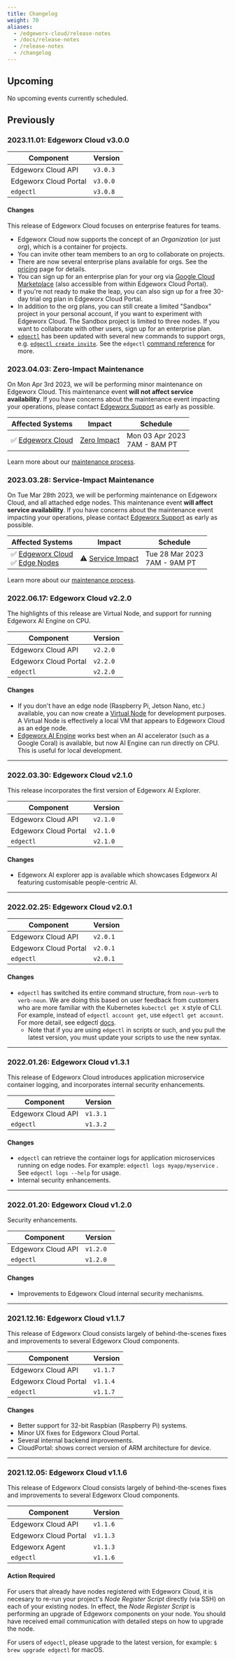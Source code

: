 ```yaml
---
title: Changelog
weight: 70
aliases:
  - /edgeworx-cloud/release-notes
  - /docs/release-notes
  - /release-notes
  - /changelog
---
```


## Upcoming

No upcoming events currently scheduled.

## Previously

### 2023.11.01: Edgeworx Cloud v3.0.0

| Component             | Version  |
|-----------------------|----------|
| Edgeworx Cloud API    | `v3.0.3` |
| Edgeworx Cloud Portal | `v3.0.0` |
| `edgectl`             | `v3.0.8` |

#### Changes

This release of Edgeworx Cloud focuses on enterprise features for teams.

- Edgeworx Cloud now supports the concept of an _Organization_ (or just _org_),
  which is a container for projects.
- You can invite other team members to an org to collaborate on projects.
- There are now several enterprise plans available for orgs. See the [pricing](https://www.edgeworx.io/pricing) page for details.
- You can sign up for an enterprise plan for your org via [Google Cloud Marketplace](https://console.cloud.google.com/marketplace/product/edgeworx-public/edgeworxcloud)
  (also accessible from within Edgeworx Cloud Portal).
- If you're not ready to make the leap, you can also sign up for a free 30-day trial org plan in
  Edgeworx Cloud Portal.
- In addition to the org plans, you can still create a limited "Sandbox" project in your personal
  account, if you want to experiment with Edgeworx Cloud. The Sandbox project is limited to three nodes.
  If you want to collaborate with other users, sign up for an enterprise plan.
- [`edgectl`](https://docs.edgeworx.io/docs/cloud/edgectl/) has been updated with several new commands
  to support orgs, e.g. [`edgectl create invite`](https://docs.edgeworx.io/docs/cloud/edgectl/create-invite/).
  See the `edgectl` [command reference](https://docs.edgeworx.io/docs/cloud/edgectl/) for more.

### 2023.04.03: Zero-Impact Maintenance

On Mon Apr 3rd 2023, we will be performing minor maintenance
on Edgeworx Cloud. This maintenance event **will not affect
service availability**. If you have concerns
about the maintenance event impacting your operations, please contact [Edgeworx Support](mailto:support@edgeworx.io)
as early as possible.

| Affected Systems                                                | Impact                                                         | Schedule                           |
|-----------------------------------------------------------------|----------------------------------------------------------------|------------------------------------|
| ✅ [Edgeworx Cloud](/docs/more/maintenance/#Edgeworx-cloud)<br/> | [Zero Impact](/docs/more/maintenance/#zero-impact-maintenance) | Mon 03 Apr 2023 <br/> 7AM - 8AM PT |

Learn more about our [maintenance process](/docs/more/maintenance/).

### 2023.03.28: Service-Impact Maintenance

On Tue Mar 28th 2023, we will be performing maintenance
on Edgeworx Cloud, and all attached edge nodes. This maintenance event **will affect
service availability**. If you have concerns
about the maintenance event impacting your operations, please contact [Edgeworx Support](mailto:support@edgeworx.io)
as early as possible.

| Affected Systems                                                                                                  | Impact                                                                  | Schedule                           |
|-------------------------------------------------------------------------------------------------------------------|-------------------------------------------------------------------------|------------------------------------|
| ✅ [Edgeworx Cloud](/docs/more/maintenance/#Edgeworx-cloud)<br/>✅ [Edge Nodes](/docs/more/maintenance/#edge-nodes) | ⚠️ [Service Impact](/docs/more/maintenance/#service-impact-maintenance) | Tue 28 Mar 2023 <br/> 7AM - 9AM PT |

Learn more about our [maintenance process](/docs/more/maintenance/).

### 2022.06.17: Edgeworx Cloud v2.2.0

The highlights of this release are Virtual Node, and support for running Edgeworx AI Engine on CPU.

| Component             | Version  |
|-----------------------|----------|
| Edgeworx Cloud API    | `v2.2.0` |
| Edgeworx Cloud Portal | `v2.2.0` |
| `edgectl`             | `v2.2.0` |

#### Changes

- If you don't have an edge node (Raspberry Pi, Jetson Nano, etc.) available, you can now create
  a [Virtual Node](/docs/cloud/adding-nodes/virtual-node/) for development purposes. A Virtual Node is effectively a local VM that appears
  to Edgeworx Cloud as an edge node.
- [Edgeworx AI Engine](https://edgeworx.io) works best when an AI accelerator (such as a Google Coral) is available, but now
  AI Engine can run directly on CPU. This is useful for local development.

______________________________________________________________________

### 2022.03.30: Edgeworx Cloud v2.1.0

This release incorporates the first version of Edgeworx AI Explorer.

| Component             | Version  |
|-----------------------|----------|
| Edgeworx Cloud API    | `v2.1.0` |
| Edgeworx Cloud Portal | `v2.1.0` |
| `edgectl`             | `v2.1.0` |

#### Changes

- Edgeworx AI explorer app is available which showcases Edgeworx AI featuring customisable
  people-centric AI.

______________________________________________________________________

### 2022.02.25: Edgeworx Cloud v2.0.1

| Component             | Version  |
|-----------------------|----------|
| Edgeworx Cloud API    | `v2.0.1` |
| Edgeworx Cloud Portal | `v2.0.1` |
| `edgectl`             | `v2.0.1` |

#### Changes

- `edgectl` has switched its entire command structure, from `noun-verb` to `verb-noun`. We are doing
  this based on user feedback from customers who are more familiar with the
  Kubernetes `kubectcl get X` style of CLI. For example, instead of `edgectl account get`,
  use `edgectl get account`. For more detail, see edgectl [docs](/docs/cloud/edgectl).
  - Note that if you are using `edgectl` in scripts or such, and you pull the latest version, you
    must update your scripts to use the new syntax.

______________________________________________________________________

### 2022.01.26: Edgeworx Cloud v1.3.1

This release of Edgeworx Cloud introduces application microservice container logging, and
incorporates internal security enhancements.

| Component          | Version  |
|--------------------|----------|
| Edgeworx Cloud API | `v1.3.1` |
| `edgectl`          | `v1.3.2` |

#### Changes

- `edgectl` can retrieve the container logs for application microservices running on edge nodes. For
  example: `edgectl logs myapp/myservice` . See `edgectl logs --help` for usage.
- Internal security enhancements.

______________________________________________________________________

### 2022.01.20: Edgeworx Cloud v1.2.0

Security enhancements.

| Component          | Version  |
|--------------------|----------|
| Edgeworx Cloud API | `v1.2.0` |
| `edgectl`          | `v1.2.0` |

#### Changes

- Improvements to Edgeworx Cloud internal security mechanisms.

______________________________________________________________________

### 2021.12.16: Edgeworx Cloud v1.1.7

This release of Edgeworx Cloud consists largely of behind-the-scenes fixes and improvements to
several Edgeworx Cloud components.

| Component             | Version  |
|-----------------------|----------|
| Edgeworx Cloud API    | `v1.1.7` |
| Edgeworx Cloud Portal | `v1.1.4` |
| `edgectl`             | `v1.1.7` |

#### Changes

- Better support for 32-bit Raspbian (Raspberry Pi) systems.
- Minor UX fixes for Edgeworx Cloud Portal.
- Several internal backend improvements.
- CloudPortal: shows correct version of ARM architecture for device.

______________________________________________________________________

### 2021.12.05: Edgeworx Cloud v1.1.6

This release of Edgeworx Cloud consists largely of behind-the-scenes fixes and improvements to
several Edgeworx Cloud components.

| Component             | Version  |
|-----------------------|----------|
| Edgeworx Cloud API    | `v1.1.6` |
| Edgeworx Cloud Portal | `v1.1.3` |
| Edgeworx Agent        | `v1.1.3` |
| `edgectl`             | `v1.1.6` |

#### Action Required

For users that already have nodes registered with Edgeworx Cloud, it is necesary to re-run your
project's _Node Register Script_ directly (via SSH) on each of your existing nodes. In effect, the
_Node Register Script_ is performing an upgrade of Edgeworx components on your node. You should have
received email communication with detailed steps on how to upgrade the node.

For users of `edgectl`, please upgrade to the latest version, for example: `$ brew upgrade edgectl`
for macOS.
